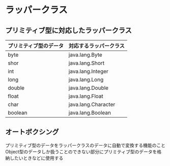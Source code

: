 # ラッパークラス

## プリミティブ型に対応したラッパークラス
|プリミティブ型のデータ|対応するラッパークラス|
|----------|----------|
|byte|java.lang.Byte|
|shor|java.lang.Short|
|int|java.lang.Integer|
|long|java.lang.Long|
|double|java.lang.Double|
|float|java.lang.Float|
|char|java.lang.Character|
|boolean|java.lang.Boolean|

## オートボクシング
プリミティブ型のデータをラッパークラスのデータに自動で変換する機能のこと<br>
Object型のデータしか扱うことのできない部分にプリミティブ型のデータを格納したいときなどに使用する
